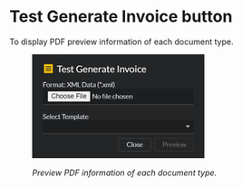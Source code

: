 # Test Generate Invoice button

To display PDF preview information of each document type.

<figure><img src="../../.gitbook/assets/image (54) (1).png" alt=""><figcaption><p><em>Preview PDF information of each document type.</em></p></figcaption></figure>
